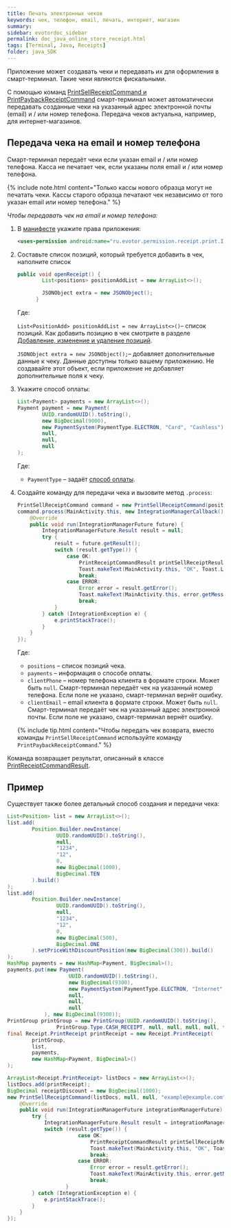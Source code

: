```yaml
---
title: Печать электронных чеков
keywords: чек, телефон, email, печать, интернет, магазин
summary:
sidebar: evotordoc_sidebar
permalink: doc_java_online_store_receipt.html
tags: [Terminal, Java, Receipts]
folder: java_SDK
---
```


Приложение может создавать чеки и передавать их для оформления в смарт-терминал. Такие чеки являются фискальными.

С помощью команд [PrintSellReceiptCommand и PrintPaybackReceiptCommand](./doc_app_integration_points.html#Commands) смарт-терминал может автоматически передавать созданные чеки на указанный адрес электронной почты (email) и / или номер телефона. Передача чеков актуальна, например, для интернет-магазинов.

## Передача чека на email и номер телефона

Смарт-терминал передаёт чеки если указан email и / или номер телефона. Касса не печатает чек, если указаны поля email и / или номер телефона.

{% include note.html content="Только кассы нового образца могут не печатать чеки. Кассы старого образца печатают чек независимо от того указан email или номер телефона." %}

*Чтобы передавать чек на email и номер телефона:*

1. В [манифесте](./doc_java_app_manifest.html) укажите права приложения:

   ```xml
   <uses-permission android:name="ru.evotor.permission.receipt.print.INTERNET_RECEIPT" />
   ```

2. Составьте список позиций, который требуется добавить в чек, наполните список

   ```java
   public void openReceipt() {
           List<positions> positionAddList = new ArrayList<>();

           JSONObject extra = new JSONObject();
         }
   ```

   Где:

   `List<PositionAdd> positionAddList = new ArrayList<>()`– список позиций. Как добавить позицию в чек смотрите в разделе [Добавление, изменение и удаление позиций](doc_java_receipt_interactions.html#PositionAltering).

   `JSONObject extra = new JSONObject();`– добавляет дополнительные данные к чеку. Данные доступны только вашему приложению. Не создавайте этот объект, если приложение не добавляет дополнительные поля к чеку.

3. Укажите способ оплаты:

   ```java
   List<Payment> payments = new ArrayList<>();
   Payment payment = new Payment(
           UUID.randomUUID().toString(),
           new BigDecimal(9000),
           new PaymentSystem(PaymentType.ELECTRON, "Card", "Cashless"),
           null,
           null,
           null
   );
   ```

   Где:

   * `PaymentType` – задаёт [способ оплаты](https://github.com/evotor/integration-library/blob/develop/app/src/main/java/ru/evotor/framework/payment/PaymentType.java).

4. Создайте команду для передачи чека и вызовите метод `.process`:

   ```java
   PrintSellReceiptCommand command = new PrintSellReceiptCommand(positions, payments, null, "example@example.com");
   command.process(MainActivity.this, new IntegrationManagerCallback() {
       @Override
       public void run(IntegrationManagerFuture future) {
           IntegrationManagerFuture.Result result = null;
           try {
               result = future.getResult();
               switch (result.getType()) {
                   case OK:
                       PrintReceiptCommandResult printSellReceiptResult = PrintReceiptCommandResult.create(result.getData());
                       Toast.makeText(MainActivity.this, "OK", Toast.LENGTH_LONG).show();
                       break;
                   case ERROR:
                       Error error = result.getError();
                       Toast.makeText(MainActivity.this, error.getMessage(), Toast.LENGTH_LONG).show();
                       break;
               }
           } catch (IntegrationException e) {
               e.printStackTrace();
           }
       }
   });
   ```

    Где:

    * `positions` – список позиций чека.
    * `payments` – информация о способе оплаты.
    * `clientPhone` – номер телефона клиента в формате строки. Может быть `null`. Смарт-терминал передаёт чек на указанный номер телефона. Если поле не указано, смарт-терминал вернёт ошибку.
    * `clientEmail` – email клиента в формате строки. Может быть `null`. Смарт-терминал передаёт чек на указанный адрес электронной почты. Если поле не указано, смарт-терминал вернёт ошибку.

    {% include tip.html content="Чтобы передать чек возврата, вместо команды `PrintSellReceiptCommand` используйте команду `PrintPaybackReceiptCommand`." %}

Команда возвращает результат, описанный в классе [PrintReceiptCommandResult](https://github.com/evotor/integration-library/blob/develop/app/src/main/java/ru/evotor/framework/core/action/command/print_receipt_command/PrintReceiptCommandResult.java).


## Пример

Существует также более детальный способ создания и передачи чека:

```java
List<Position> list = new ArrayList<>();
list.add(
        Position.Builder.newInstance(
                UUID.randomUUID().toString(),
                null,
                "1234",
                "12",
                0,
                new BigDecimal(1000),
                BigDecimal.TEN
        ).build()
);
list.add(
        Position.Builder.newInstance(
                UUID.randomUUID().toString(),
                null,
                "1234",
                "12",
                0,
                new BigDecimal(500),
                BigDecimal.ONE
        ).setPriceWithDiscountPosition(new BigDecimal(300)).build()
);
HashMap payments = new HashMap<Payment, BigDecimal>();
payments.put(new Payment(
                    UUID.randomUUID().toString(),
                    new BigDecimal(9300),
                    new PaymentSystem(PaymentType.ELECTRON, "Internet", "12424"),
                    null,
                    null,
                    null
            ), new BigDecimal(9300));
PrintGroup printGroup = new PrintGroup(UUID.randomUUID().toString(),
                PrintGroup.Type.CASH_RECEIPT, null, null, null, null, false);
final Receipt.PrintReceipt printReceipt = new Receipt.PrintReceipt(
        printGroup,
        list,
        payments,
        new HashMap<Payment, BigDecimal>()
);

ArrayList<Receipt.PrintReceipt> listDocs = new ArrayList<>();
listDocs.add(printReceipt);
BigDecimal receiptDiscount = new BigDecimal(1000);
new PrintSellReceiptCommand(listDocs, null, null, "example@example.com", receiptDiscount).process(MainActivity.this, new IntegrationManagerCallback() {
    @Override
    public void run(IntegrationManagerFuture integrationManagerFuture) {
        try {
            IntegrationManagerFuture.Result result = integrationManagerFuture.getResult();
            switch (result.getType()) {
                       case OK:
                           PrintReceiptCommandResult printSellReceiptResult = PrintReceiptCommandResult.create(result.getData());
                           Toast.makeText(MainActivity.this, "OK", Toast.LENGTH_LONG).show();
                           break;
                       case ERROR:
                           Error error = result.getError();
                           Toast.makeText(MainActivity.this, error.getMessage(), Toast.LENGTH_LONG).show();
                           break;
                   }
        } catch (IntegrationException e) {
            e.printStackTrace();
        }
    }
});
```

